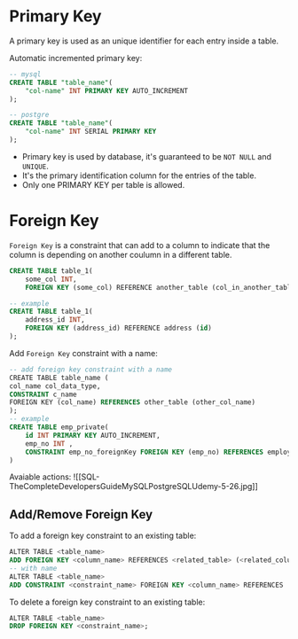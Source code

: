 # Primary Key
A primary key is used as an unique identifier for each entry inside a table.

Automatic incremented primary key:
```sql
-- mysql
CREATE TABLE "table_name"(
	"col-name" INT PRIMARY KEY AUTO_INCREMENT
);
```

```sql
-- postgre
CREATE TABLE "table_name"(
	"col-name" INT SERIAL PRIMARY KEY
);
```
- Primary key is used by database, it's guaranteed to be `NOT NULL` and `UNIQUE`. 
- It's the primary identification column for the entries of the table.
- Only one PRIMARY KEY per table is allowed.

# Foreign Key
`Foreign Key` is a constraint that can add to a column to indicate that the column is depending on another coulumn in a different table.
```sql
CREATE TABLE table_1(
	some_col INT,
	FOREIGN KEY (some_col) REFERENCE another_table (col_in_another_table) ON DELETE CASCADE );

-- example
CREATE TABLE table_1(
	address_id INT,
	FOREIGN KEY (address_id) REFERENCE address (id)
);
```
Add `Foreign Key` constraint with a name:
```sql
-- add foreign key constraint with a name
CREATE TABLE table_name (
col_name col_data_type,
CONSTRAINT c_name
FOREIGN KEY (col_name) REFERENCES other_table (other_col_name)
);
-- example
CREATE TABLE emp_private(
	id INT PRIMARY KEY AUTO_INCREMENT,
	emp_no INT ,
	CONSTRAINT emp_no_foreignKey FOREIGN KEY (emp_no) REFERENCES employees(emp_no), privacy TEXT
)
```
Avaiable actions:
![[SQL-TheCompleteDevelopersGuideMySQLPostgreSQLUdemy-5-26.jpg]]

## Add/Remove Foreign Key
To add a foreign key constraint to an existing table:
```sql
ALTER TABLE <table_name>
ADD FOREIGN KEY <column_name> REFERENCES <related_table> (<related_column>) ON DELETE ... ON UPDATE...
-- with name
ALTER TABLE <table_name>
ADD CONSTRAINT <constraint_name> FOREIGN KEY <column_name> REFERENCES ... (see above)
```
To delete a foreign key constraint to an existing table:
```sql
ALTER TABLE <table_name>
DROP FOREIGN KEY <constraint_name>;
```